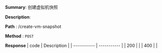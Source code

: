 **Summary**: 创建虚拟机快照

**Description**:

**Path** : /create-vm-snapshot

**Method** : `POST`

**Response**
| code      | Description |
| ----------- | ----------- |
|  200   |       |
|  400   |       |

